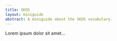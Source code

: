 ```yaml
---
title: SKOS
layout: miniguide
abstract: A miniguide about the SKOS vocabulary.
---
```


Lorem ipsum dolor sit amet…
